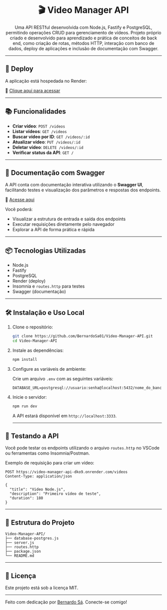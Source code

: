 <h1 align=center> 🎬 Video Manager API</h1>

<p align=center> Uma API RESTful desenvolvida com Node.js, Fastify e PostgreSQL, permitindo operações CRUD para gerenciamento de vídeos. Projeto próprio criado e desenvolvido para aprendizado e prática de conceitos de back end, como criação de rotas, métodos HTTP, interação com banco de dados, deploy de aplicações e inclusão de documentação com Swagger.</p>

--- 

## 🚀 Deploy

A aplicação está hospedada no Render:

🔗 [Clique aqui para acessar](https://video-manager-api-dko9.onrender.com)

---

## 📚 Funcionalidades

- **Criar vídeo**: `POST /videos`
- **Listar vídeos**: `GET /videos`
- **Buscar vídeo por ID**: `GET /videos/:id`
- **Atualizar vídeo**: `PUT /videos/:id`
- **Deletar vídeo**: `DELETE /videos/:id`
- **Verificar status da API**: `GET /`

---

## 📘 Documentação com Swagger

A API conta com documentação interativa utilizando o **Swagger UI**, facilitando testes e visualização dos parâmetros e respostas dos endpoints.

🔗 [Acesse aqui](https://video-manager-api-dko9.onrender.com/docs)

Você poderá:

- Visualizar a estrutura de entrada e saída dos endpoints
- Executar requisições diretamente pelo navegador
- Explorar a API de forma prática e rápida

---

## 📦 Tecnologias Utilizadas

- Node.js
- Fastify
- PostgreSQL
- Render (deploy)
- Insomnia e `routes.http` para testes
- Swagger (documentação)

--- 

## 🛠️ Instalação e Uso Local

1. Clone o repositório:

   ```bash
   git clone https://github.com/BernardoSa01/Video-Manager-API.git
   cd Video-Manager-API
   ```

2. Instale as dependências:

   ```bash
   npm install
   ```

3. Configure as variáveis de ambiente:

   Crie um arquivo `.env` com as seguintes variáveis:

   ```env
   DATABASE_URL=postgresql://usuario:senha@localhost:5432/nome_do_banco
   ```

4. Inicie o servidor:

   ```bash
   npm run dev
   ```

   A API estará disponível em `http://localhost:3333`.

   --- 

## 🧪 Testando a API

Você pode testar os endpoints utilizando o arquivo `routes.http` no VSCode ou ferramentas como Insomnia/Postman.

Exemplo de requisição para criar um vídeo:

```http
POST https://video-manager-api-dko9.onrender.com/videos
Content-Type: application/json

{
  "title": "Video Node.js",
  "description": "Primeiro vídeo de teste",
  "duration": 180
}
```

---

## 📁 Estrutura do Projeto

```
Video-Manager-API/
├── database-postgres.js
├── server.js
├── routes.http
├── package.json
└── README.md
```

---

## 📄 Licença

Este projeto está sob a licença MIT. 

---

Feito com dedicação por [Bernardo Sá](https://www.linkedin.com/in/bernardosa01). Conecte-se comigo!